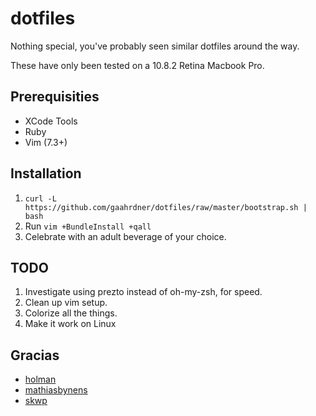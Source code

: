 # dotfiles

Nothing special, you've probably seen similar dotfiles around the way.

These have only been tested on a 10.8.2 Retina Macbook Pro.

## Prerequisities

* XCode Tools
* Ruby
* Vim (7.3+)

## Installation

1. `curl -L https://github.com/gaahrdner/dotfiles/raw/master/bootstrap.sh | bash`
2. Run `vim +BundleInstall +qall`
3. Celebrate with an adult beverage of your choice.

## TODO

1. Investigate using prezto instead of oh-my-zsh, for speed.
2. Clean up vim setup.
3. Colorize all the things.
4. Make it work on Linux

## Gracias

* [holman](https://github.com/holman/dotfiles)
* [mathiasbynens](https://github.com/mathiasbynens/dotfiles)
* [skwp](https://github.com/skwp/dotfiles)
